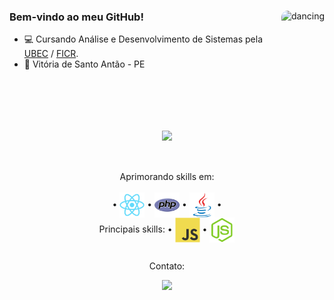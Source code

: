 <div><img align="right" alt="dancing" height="150" style="border-radius:10px;" src="https://media.tenor.com/FVL5Kgfv8kAAAAAd/happy.gif">

### Bem-vindo ao meu GitHub!
- :computer: Cursando Análise e Desenvolvimento de Sistemas pela [UBEC](https://www.ubec.edu.br) / [FICR](https://ficr.catolica.edu.br/portal/).
- :house_with_garden: Vitória de Santo Antão - PE
<br><br><br><br>

##
</div>
<br>

<div align="center">
  <img height="170em" src="https://github-readme-stats.vercel.app/api/top-langs/?username=elder-ramos&layout=compact&theme=dracula"/>
</div>

##

<div align="center">
<div style="display: inline_block"><br>
Aprimorando skills em:
<br><br>
• <img align="center" alt="react" height="40" width="40" src="https://raw.githubusercontent.com/devicons/devicon/master/icons/react/react-original.svg">
• <img align="center" alt="php" height="40" width="40" src="https://raw.githubusercontent.com/devicons/devicon/master/icons/php/php-original.svg">
• <img align="center" alt="java" height="40" width="40" src="https://raw.githubusercontent.com/devicons/devicon/master/icons/java/java-original.svg">
•
<br>
Principais skills:
• <img align="center" alt="javascript" height="40" width="40" src="https://raw.githubusercontent.com/devicons/devicon/master/icons/javascript/javascript-original.svg">
• <img align="center" alt="python" height="40" width="40" src="https://raw.githubusercontent.com/devicons/devicon/master/icons/nodejs/nodejs-original.svg">

</div>

##

<div align="center"> 


Contato:

  <a href="https://www.linkedin.com/in/elder-ramos/" target="_blank"><img src="https://img.shields.io/badge/-LinkedIn-%230077B5?style=for-the-badge&logo=linkedin&logoColor=white" target="_blank"></a>
  
</div>
